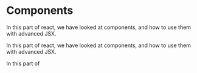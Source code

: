 # Components

In this part of react, we have looked at components, and how to use them with advanced JSX.

In this part of react, we have looked at components, and how to use them with advanced JSX.

In this part of